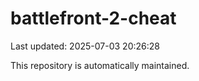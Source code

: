 # battlefront-2-cheat

Last updated: 2025-07-03 20:26:28

This repository is automatically maintained.
